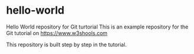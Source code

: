 # hello-world
Hello World repository for Git turtorial
This is an example repository for the Git tutorial on https://www.w3shools.com

This repository is built step by step in the tutorial.